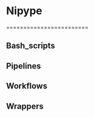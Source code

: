# Nipype
========================

Bash_scripts
---------------------

Pipelines
--------------------

Workflows
-----------------------

Wrappers
-----------------------

